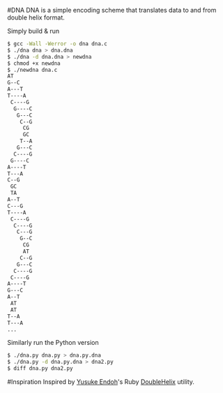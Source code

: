 #DNA
DNA is a simple encoding scheme that translates data to and from double helix format.

Simply build & run
```bash
$ gcc -Wall -Werror -o dna dna.c
$ ./dna dna > dna.dna
$ ./dna -d dna.dna > newdna
$ chmod +x newdna
$ ./newdna dna.c
AT
G--C
A---T
T----A
 C----G
  G----C
   G---C
    C--G
     CG
     GC
    T--A
   G---C
  C----G
 G----C
A----T
T---A
C--G
 GC
 TA
A--T
C---G
T----A
 C----G
  C----G
   C---G
    G--C
     CG
     AT
    C--G
   G---C
  C----G
 C----G
A----T
G---C
A--T
 AT
 AT
T--A
T---A
...
```

Similarly run the Python version
```bash
$ ./dna.py dna.py > dna.py.dna
$ ./dna.py -d dna.py.dna > dna2.py
$ diff dna.py dna2.py

```
#Inspiration
Inspired by [Yusuke Endoh](https://github.com/mame)'s Ruby [DoubleHelix](https://github.com/mame/doublehelix) utility.
